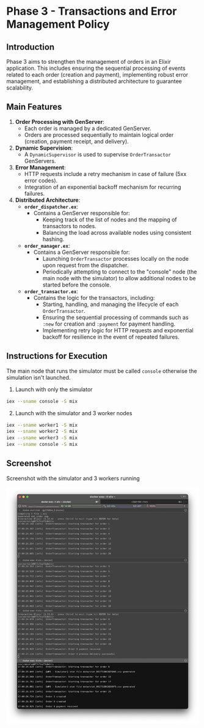 # Phase 3 - Transactions and Error Management Policy

## Introduction

Phase 3 aims to strengthen the management of orders in an Elixir application. This includes ensuring the sequential processing of events related to each order (creation and payment), implementing robust error management, and establishing a distributed architecture to guarantee scalability.

## Main Features

1. **Order Processing with GenServer**:
   - Each order is managed by a dedicated GenServer.
   - Orders are processed sequentially to maintain logical order (creation, payment receipt, and delivery).
2. **Dynamic Supervision**:
   - A `DynamicSupervisor` is used to supervise `OrderTransactor` GenServers.
3. **Error Management**:
   - HTTP requests include a retry mechanism in case of failure (5xx error codes).
   - Integration of an exponential backoff mechanism for recurring failures.
4. **Distributed Architecture**:
   - **`order_dispatcher.ex`**:
     - Contains a GenServer responsible for:
       - Keeping track of the list of nodes and the mapping of transactors to nodes.
       - Balancing the load across available nodes using consistent hashing.
   - **`order_manager.ex`**:
     - Contains a GenServer responsible for:
       - Launching `OrderTransactor` processes locally on the node upon request from the dispatcher.
       - Periodically attempting to connect to the "console" node (the main node with the simulator) to allow additional nodes to be started before the console.
   - **`order_transactor.ex`**:
     - Contains the logic for the transactors, including:
       - Starting, handling, and managing the lifecycle of each `OrderTransactor`.
       - Ensuring the sequential processing of commands such as `:new` for creation and `:payment` for payment handling.
       - Implementing retry logic for HTTP requests and exponential backoff for resilience in the event of repeated failures.

## Instructions for Execution

The main node that runs the simulator must be called `console` otherwise the simulation isn't launched.

1. Launch with only the simulator

```bash
iex --sname console -S mix
```

2. Launch with the simulator and 3 worker nodes

```bash
iex --sname worker1 -S mix
iex --sname worker2 -S mix
iex --sname worker3 -S mix
iex --sname console -S mix
```

## Screenshot

Screenshot with the simulator and 3 workers running

![Simulator and 3 workers](images/console_and_3_workers.png)
